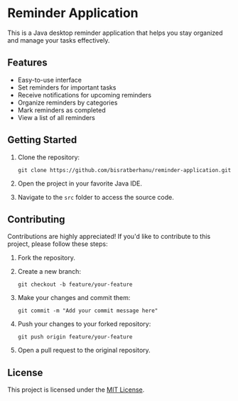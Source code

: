# Reminder Application

This is a Java desktop reminder application that helps you stay organized and manage your tasks effectively.

## Features

- Easy-to-use interface
- Set reminders for important tasks
- Receive notifications for upcoming reminders
- Organize reminders by categories
- Mark reminders as completed
- View a list of all reminders

## Getting Started

1. Clone the repository:

    ```shell
    git clone https://github.com/bisratberhanu/reminder-application.git
    ```

2. Open the project in your favorite Java IDE.

3. Navigate to the `src` folder to access the source code.

## Contributing

Contributions are highly appreciated! If you'd like to contribute to this project, please follow these steps:

1. Fork the repository.

2. Create a new branch:

    ```shell
    git checkout -b feature/your-feature
    ```

3. Make your changes and commit them:

    ```shell
    git commit -m "Add your commit message here"
    ```

4. Push your changes to your forked repository:

    ```shell
    git push origin feature/your-feature
    ```

5. Open a pull request to the original repository.

## License

This project is licensed under the [MIT License](LICENSE).
